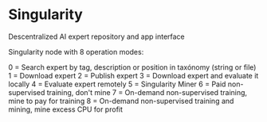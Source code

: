 Singularity
===========

Descentralized AI expert repository and app interface

Singularity node with 8 operation modes:

0 = Search expert by tag, description or position in taxónomy (string or file)
 1 = Download expert
 2 = Publish expert
 3 = Download expert and evaluate it locally
 4 = Evaluate expert remotely 
 5 = Singularity Miner
 6 = Paid non-supervised training, don't mine
 7 = On-demand non-supervised training, mine to pay for training
 8 = On-demand non-supervised training and mining, mine excess CPU for profit
 
 
